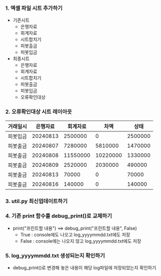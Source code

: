 ### 1. 엑셀 파일 시트 추가하기
 - 기존시트
     - 은행자료
     - 회계자료
     - 시트합치기
     - 피봇출금
     - 피봇입금
 - 최종시트
     - 은행자료
     - 회계자료
     - 시트합치기
     - 피봇출금
     - 피봇입금
     - 오류확인대상
### 2. 오류확인대상 시트 레이아웃
거래일시|은행자료|회계자료|차액|상태
------------- | ------------- | ------------- | ------------- | -------------
피봇입금|20240813|2500000|0|2500000|오류
피봇출금|20240807|7280000|5810000|1470000|오류
피봇출금|20240808|11550000|10220000|1330000|오류
피봇출금|20240809|2520000|2030000|490000|오류
피봇출금|20240813|70000|0|70000|오류
피봇출금|20240816|140000|0|140000|오류
### 3. util.py 최신업데이트하기
### 4. 기존 print 함수를 debug_print()로 교체하기
 - print("프린트할 내용") ==> debug_print("프린트할 내용", False)
      - True : console에도 나오고 log_yyyymmdd.txt에도 저장
      - False : console에는 나오지 않고 log_yyyymmdd.txt에도 저장
### 5. log_yyyymmdd.txt 생성되는지 확인하기
 - debug_print()로 변경해 놓은 내용이 해당 log파일에 저장되었는지 확인하기
